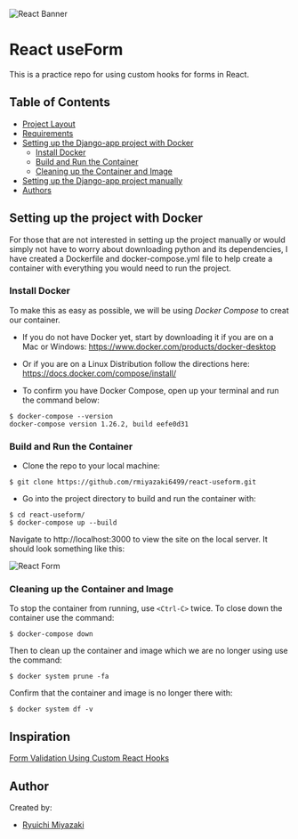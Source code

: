 ![React Banner](https://user-images.githubusercontent.com/41876764/94856480-e7b8b200-03e4-11eb-949d-c3a447b43df2.jpeg)

# React useForm

This is a practice repo for using custom hooks for forms in React.

## Table of Contents

- [Project Layout](#project-layout)
- [Requirements](#requirements)
- [Setting up the Django-app project with Docker](#setting-up-the-django-app-project-with-docker)
  - [Install Docker](#install-docker)
  - [Build and Run the Container](#build-and-run-the-container)
  - [Cleaning up the Container and Image](#cleaning-up-the-container-and-image)
- [Setting up the Django-app project manually](#setting-up-the-django-app-project-manually)
- [Authors](#authors)

## Setting up the project with Docker

For those that are not interested in setting up the project manually or would simply not have to worry about downloading python and its dependencies, I have created a Dockerfile and docker-compose.yml file to help create a container with everything you would need to run the project.

### Install Docker

To make this as easy as possible, we will be using *Docker Compose* to creat our container.

- If you do not have Docker yet, start by downloading it if you are on a Mac or Windows:
https://www.docker.com/products/docker-desktop

- Or if you are on a Linux Distribution follow the directions here:
https://docs.docker.com/compose/install/

- To confirm you have Docker Compose, open up your terminal and run the command below:

```
$ docker-compose --version
docker-compose version 1.26.2, build eefe0d31
```

### Build and Run the Container

- Clone the repo to your local machine:

```
$ git clone https://github.com/rmiyazaki6499/react-useform.git
```

- Go into the project directory to build and run the container with:

```
$ cd react-useform/
$ docker-compose up --build
```

Navigate to http://localhost:3000 to view the site on the local server.
It should look something like this:

![React Form](https://user-images.githubusercontent.com/41876764/94860950-9d86ff00-03eb-11eb-9c47-63c0208ec778.png)

### Cleaning up the Container and Image

To stop the container from running, use `<Ctrl-C>` twice.
To close down the container use the command:

```
$ docker-compose down
```
Then to clean up the container and image which we are no longer using use the command:

```
$ docker system prune -fa
```

Confirm that the container and image is no longer there with:

```
$ docker system df -v
```

## Inspiration

[Form Validation Using Custom React Hooks](https://upmostly.com/tutorials/form-validation-using-custom-react-hooks)


## Author

Created by:

- [Ryuichi Miyazaki](https://github.com/rmiyazaki6499)
